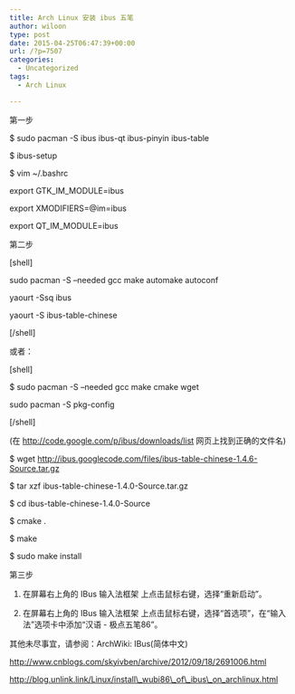 ```yaml
---
title: Arch Linux 安装 ibus 五笔
author: wiloon
type: post
date: 2015-04-25T06:47:39+00:00
url: /?p=7507
categories:
  - Uncategorized
tags:
  - Arch Linux

---
```

第一步
  
$ sudo pacman -S ibus ibus-qt ibus-pinyin ibus-table
  
$ ibus-setup

$ vim ~/.bashrc
  
export GTK\_IM\_MODULE=ibus
  
export XMODIFIERS=@im=ibus
  
export QT\_IM\_MODULE=ibus

第二步
  
[shell]

sudo pacman -S &#8211;needed gcc make automake autoconf
  
yaourt -Ssq ibus
  
yaourt -S ibus-table-chinese

[/shell]
  
或者：

[shell]

$ sudo pacman -S &#8211;needed gcc make cmake wget
  
sudo pacman -S pkg-config
  
[/shell]

(在 http://code.google.com/p/ibus/downloads/list 网页上找到正确的文件名)
  
$ wget http://ibus.googlecode.com/files/ibus-table-chinese-1.4.6-Source.tar.gz
  
$ tar xzf ibus-table-chinese-1.4.0-Source.tar.gz
  
$ cd ibus-table-chinese-1.4.0-Source
  
$ cmake .
  
$ make
  
$ sudo make install

第三步
  
1. 在屏幕右上角的 IBus 输入法框架 上点击鼠标右键，选择“重新启动”。

2. 在屏幕右上角的 IBus 输入法框架 上点击鼠标右键，选择“首选项”，在“输入法”选项卡中添加“汉语 - 极点五笔86”。

其他未尽事宜，请参阅：ArchWiki: IBus(简体中文)

http://www.cnblogs.com/skyivben/archive/2012/09/18/2691006.html

http://blog.unlink.link/Linux/install\_wubi86\_of\_ibus\_on_archlinux.html
